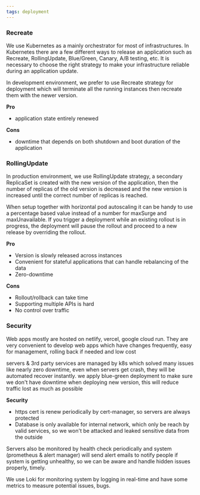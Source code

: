 ```yaml
---
tags: deployment
---
```


### Recreate

We use Kubernetes as a mainly orchestrator for most of infrastructures. In Kubernetes there are a few different ways to release an application such as Recreate, RollingUpdate, Blue/Green, Canary, A/B testing, etc. It is necessary to choose the right strategy to make your infrastructure reliable during an application update.

In development environment, we prefer to use Recreate strategy for deployment which will terminate all the running instances then recreate them with the newer version.

**Pro**

- application state entirely renewed

**Cons**

- downtime that depends on both shutdown and boot duration of the application

### RollingUpdate

In production environment, we use RollingUpdate strategy, a secondary ReplicaSet is created with the new version of the application, then the number of replicas of the old version is decreased and the new version is increased until the correct number of replicas is reached.

When setup together with horizontal pod autoscaling it can be handy to use a percentage based value instead of a number for maxSurge and maxUnavailable. If you trigger a deployment while an existing rollout is in progress, the deployment will pause the rollout and proceed to a new release by overriding the rollout.

**Pro**

- Version is slowly released across instances
- Convenient for stateful applications that can handle rebalancing of the data
- Zero-downtime

**Cons**

- Rollout/rollback can take time
- Supporting multiple APIs is hard
- No control over traffic

### Security

Web apps mostly are hosted on netlify, vercel, google cloud run. They are very convenient to develop web apps which have changes frequently, easy for management, rolling back if needed and low cost

servers & 3rd party services are managed by k8s which solved many issues like nearly zero downtime, even when servers get crash, they will be automated recover instantly. we apply blue-green deployment to make sure we don't have downtime when deploying new version, this will reduce traffic lost as much as possible

**Security**

- https cert is renew periodically by cert-manager, so servers are always protected
- Database is only available for internal network, which only be reach by valid services, so we won't be attacked and leaked sensitive data from the outside

Servers also be monitored by health check periodically and system (prometheus & alert manager) will send alert emails to notify people if system is getting unhealthy, so we can be aware and handle hidden issues properly, timely.

We use Loki for monitoring system by logging in real-time and have some metrics to measure potential issues, bugs.
